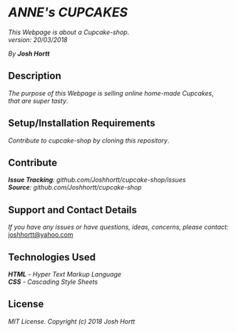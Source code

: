 # _ANNE's CUPCAKES_

_This Webpage is about a Cupcake-shop_.<br/>
_version: 20/03/2018_<br/>

_By **Josh Hortt**_

## Description

_The purpose of this Webpage is selling online home-made Cupcakes_,<br/>
_that are super tasty_.

## Setup/Installation Requirements

_Contribute to cupcake-shop by cloning this repository_.

## Contribute

_**Issue Tracking**: github.com/Joshhortt/cupcake-shop/issues_<br/>
_**Source**: github.com/Joshhortt/cupcake-shop_

## Support and Contact Details

_If you have any issues or have questions, ideas, concerns, please contact:_ joshhortt@yahoo.com

## Technologies Used

_**HTML** - Hyper Text Markup Language_<br/>
_**CSS** - Cascading Style Sheets_

## License

*MIT License. Copyright (c) 2018 Josh Hortt*
